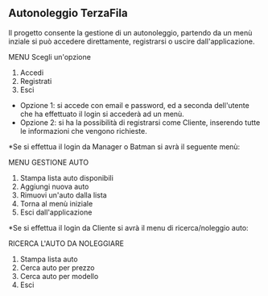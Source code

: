 

## Autonoleggio TerzaFila

Il progetto consente la gestione di un autonoleggio, partendo da un menù inziale si può accedere direttamente, registrarsi o uscire dall'applicazione.

MENU
Scegli un'opzione    
1. Accedi
2. Registrati
0. Esci

- Opzione 1: si accede con email e password, ed a seconda dell'utente che ha effettuato il login si accederà ad un menù.
- Opzione 2: si ha la possibilità di registrarsi come Cliente, inserendo tutte le informazioni che vengono richieste.


*Se si effettua il login da Manager o Batman si avrà il seguente menù:

MENU GESTIONE AUTO
1. Stampa lista auto disponibili
2. Aggiungi nuova auto
3. Rimuovi un'auto dalla lista
4. Torna al menù iniziale
0. Esci dall'applicazione

*Se si effettua il login da Cliente si avrà il menu di ricerca/noleggio auto:

RICERCA L'AUTO DA NOLEGGIARE 
1. Stampa lista auto
2. Cerca auto per prezzo
3. Cerca auto per modello
0. Esci



